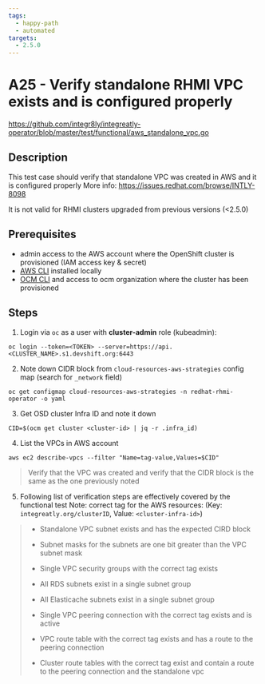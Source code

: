 ```yaml
---
tags:
  - happy-path
  - automated
targets:
  - 2.5.0
---
```


# A25 - Verify standalone RHMI VPC exists and is configured properly

<https://github.com/integr8ly/integreatly-operator/blob/master/test/functional/aws_standalone_vpc.go>

## Description

This test case should verify that standalone VPC was created in AWS and it is configured properly
More info: <https://issues.redhat.com/browse/INTLY-8098>

It is not valid for RHMI clusters upgraded from previous versions (<2.5.0)

## Prerequisites

- admin access to the AWS account where the OpenShift cluster is provisioned (IAM access key & secret)
- [AWS CLI](https://docs.aws.amazon.com/cli/latest/userguide/cli-chap-install.html) installed locally
- [OCM CLI](https://github.com/openshift-online/ocm-cli/releases) and access to ocm organization where the cluster has been provisioned

## Steps

1. Login via `oc` as a user with **cluster-admin** role (kubeadmin):

```
oc login --token=<TOKEN> --server=https://api.<CLUSTER_NAME>.s1.devshift.org:6443
```

2. Note down CIDR block from `cloud-resources-aws-strategies` config map (search for `_network` field)

```
oc get configmap cloud-resources-aws-strategies -n redhat-rhmi-operator -o yaml
```

3. Get OSD cluster Infra ID and note it down

```
CID=$(ocm get cluster <cluster-id> | jq -r .infra_id)
```

4. List the VPCs in AWS account

```
aws ec2 describe-vpcs --filter "Name=tag-value,Values=$CID"
```

  > Verify that the VPC was created and verify that the CIDR block is the same as the one previously noted

5. Following list of verification steps are effectively covered by the functional test
Note: correct tag for the AWS resources: (Key: `integreatly.org/clusterID`, Value: `<cluster-infra-id>`)

  > - Standalone VPC subnet exists and has the expected CIRD block
  >
  > - Subnet masks for the subnets are one bit greater than the VPC subnet mask
  >
  > - Single VPC security groups with the correct tag exists
  >
  > - All RDS subnets exist in a single subnet group
  >
  > - All Elasticache subnets exist in a single subnet group
  >
  > - Single VPC peering connection with the correct tag exists and is active
  >
  > - VPC route table with the correct tag exists and has a route to the peering connection
  >
  > - Cluster route tables with the correct tag exist and contain a route to the peering connection and the standalone vpc
